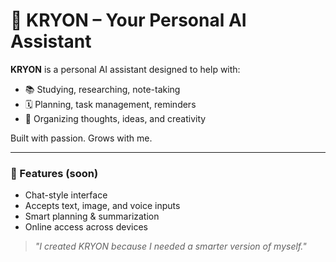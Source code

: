 # 🤖 KRYON – Your Personal AI Assistant

**KRYON** is a personal AI assistant designed to help with:
- 📚 Studying, researching, note-taking
- 🗓️ Planning, task management, reminders
- 🧠 Organizing thoughts, ideas, and creativity

Built with passion. Grows with me.

---

### 🚀 Features (soon)
- Chat-style interface
- Accepts text, image, and voice inputs
- Smart planning & summarization
- Online access across devices

> _"I created KRYON because I needed a smarter version of myself."_  
